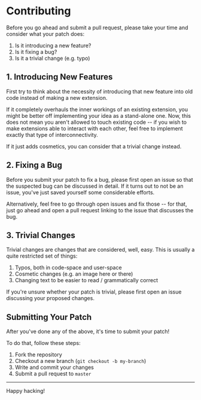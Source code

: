 # Contributing

Before you go ahead and submit a pull request, please take your time and consider what your patch does:

1. Is it introducing a new feature?
2. Is it fixing a bug?
3. Is it a trivial change (e.g. typo)

## 1. Introducing New Features

First try to think about the necessity of introducing that new feature into old code instead of making a new extension.

If it completely overhauls the inner workings of an existing extension, you might be better off implementing your idea
as a stand-alone one. Now, this does not mean you aren't allowed to touch existing code -- if you wish to make
extensions able to interact with each other, feel free to implement exactly that type of interconnectivity.

If it just adds cosmetics, you can consider that a trivial change instead.

## 2. Fixing a Bug

Before you submit your patch to fix a bug, please first open an issue so that the suspected bug can be discussed in
detail. If it turns out to not be an issue, you've just saved yourself some considerable efforts.

Alternatively, feel free to go through open issues and fix those -- for that, just go ahead and open a pull request
linking to the issue that discusses the bug.

## 3. Trivial Changes

Trivial changes are changes that are considered, well, easy. This is usually a quite restricted set of things:

1. Typos, both in code-space and user-space
2. Cosmetic changes (e.g. an image here or there)
3. Changing text to be easier to read / grammatically correct

If you're unsure whether your patch is trivial, please first open an issue discussing your proposed changes.

## Submitting Your Patch

After you've done any of the above, it's time to submit your patch!

To do that, follow these steps:

1. Fork the repository
2. Checkout a new branch (`git checkout -b my-branch`)
3. Write and commit your changes
4. Submit a pull request to `master`

----
Happy hacking!
